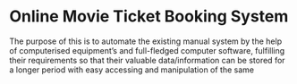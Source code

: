 # Online Movie Ticket Booking System
 The purpose of this is to automate the existing manual system by the help of computerised equipment’s and full-fledged computer software, fulfilling their requirements so that their valuable data/information can be stored for a longer period with easy accessing and manipulation of the same 
